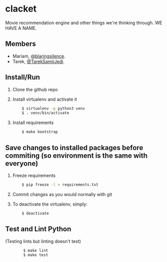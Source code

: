 # clacket
Movie recommendation engine and other things we're thinking through.
WE HAVE A NAME.

## Members
- Mariam, [@blaringsilence](https://github.com/mariamrf).
- Tarek, [@TarekSamirJedi](https://github.com/TarekSamirJedi).

## Install/Run
1. Clone the github repo
2. Install virtualenv and activate it

	```bash
		$ virtualenv -p python3 venv
		$ . venv/bin/activate
	```
3. Install requirements

	```bash
		$ make bootstrap
	```

## Save changes to installed packages before commiting (so environment is the same with everyone)
1. Freeze requirements

	```bash
		$ pip freeze -l > requirements.txt
	```
2. Commit changes as you would normally with git
3. To deactivate the virtualenv, simply:

	```bash
		$ deactivate
	```

## Test and Lint Python
(Testing lints but linting doesn't test)
```bash
		$ make lint
		$ make test
```
